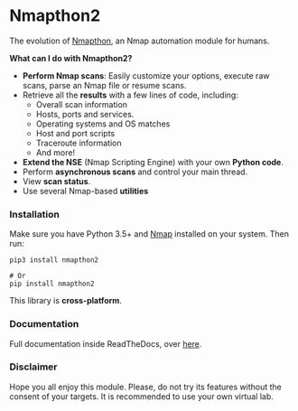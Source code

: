 # Nmapthon2

The evolution of [Nmapthon](https://github.com/cblopez/nmapthon), an Nmap automation module for humans.

**What can I do with Nmapthon2?**

- **Perform Nmap scans**: Easily customize your options, execute raw scans, parse an Nmap file or resume scans.
- Retrieve all the **results** with a few lines of code, including:
  - Overall scan information
  - Hosts, ports and services.
  - Operating systems and OS matches
  - Host and port scripts
  - Traceroute information
  - And more!
- **Extend the NSE** (Nmap Scripting Engine) with your own **Python code**.
- Perform **asynchronous scans** and control your main thread.
- View **scan status**.
- Use several Nmap-based **utilities**

### Installation

Make sure you have Python 3.5+ and [Nmap](https://nmap.org) installed on your system. Then run:

```
pip3 install nmapthon2

# Or
pip install nmapthon2
```

This library is **cross-platform**.

### Documentation

Full documentation inside ReadTheDocs, over [here](https://nmapthon2.readthedocs.io/en/latest/).

### Disclaimer

Hope you all enjoy this module. Please, do not try its features without the consent of your targets. It is recommended to use your own virtual lab.
